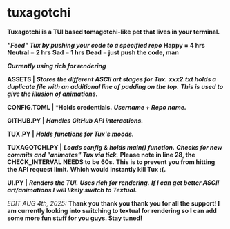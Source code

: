 # tuxagotchi
**Tuxagotchi is a TUI based tomagotchi-like pet that lives in your terminal.**

***"Feed" Tux by pushing your code to a specified repo***
****Happy = 4 hrs****
****Neutral = 2 hrs****
****Sad = 1 hrs****
****Dead = just push the code, man****

***Currently using rich for rendering***

**ASSETS |**
***Stores the different ASCII art stages for Tux.***
***xxx2.txt holds a duplicate file with an additional line of padding on the top.***
***This is used to give the illusion of animations.***

**CONFIG.TOML |**
***Holds credentials.**
***Username + Repo name.***

**GITHUB.PY |**
***Handles GitHub API interactions.***

**TUX.PY |**
***Holds functions for Tux's moods.***

**TUXAGOTCHI.PY |**
***Loads config & holds main() function.***
***Checks for new commits and "animates" Tux via tick.***
****Please note in line 28, the CHECK_INTERVAL NEEDS to be 60s.****
****This is to prevent you from hitting the API request limit.****
****Which would instantly kill Tux :(.****

**UI.PY |**
***Renders the TUI.***
***Uses rich for rendering.***
***If I can get better ASCII art/animations I will likely switch to Textual.***

*EDIT AUG 4th, 2025:*
**Thank you thank you thank you for all the support! I am currently looking into switching to textual for rendering so I can add some more fun stuff for you guys. Stay tuned!**

